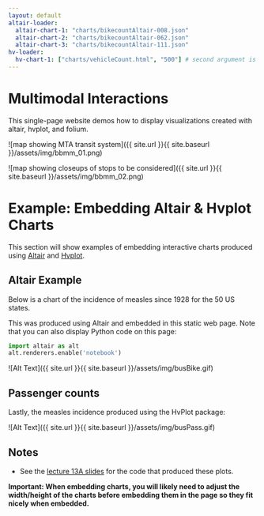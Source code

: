 ```yaml
---
layout: default
altair-loader:
  altair-chart-1: "charts/bikecountAltair-008.json"
  altair-chart-2: "charts/bikecountAltair-062.json"
  altair-chart-3: "charts/bikecountAltair-111.json"
hv-loader:
  hv-chart-1: ["charts/vehicleCount.html", "500"] # second argument is the desired height
---
```


# Multimodal Interactions



This single-page website demos how to display visualizations created with altair, hvplot, and folium.

![map showing MTA transit system]({{ site.url }}{{ site.baseurl }}/assets/img/bbmm_01.png)

![map showing closeups of stops to be considered]({{ site.url }}{{ site.baseurl }}/assets/img/bbmm_02.png)

# Example: Embedding Altair & Hvplot Charts

This section will show examples of embedding interactive charts produced using [Altair](https://altair-viz.github.io) and [Hvplot](https://hvplot.pyviz.org/).

## Altair Example

Below is a chart of the incidence of measles since 1928 for the 50 US states.

<div id="altair-chart-1"></div>

<div id="altair-chart-2"></div>

<div id="altair-chart-3"></div>

This was produced using Altair and embedded in this static web page. Note that you can also display Python code on this page:

```python
import altair as alt
alt.renderers.enable('notebook')
```

![Alt Text]({{ site.url }}{{ site.baseurl }}/assets/img/busBike.gif)

## Passenger counts

Lastly, the measles incidence produced using the HvPlot package:

<div id="hv-chart-1"></div>


![Alt Text]({{ site.url }}{{ site.baseurl }}/assets/img/busPass.gif)

## Notes

- See the [lecture 13A slides](https://musa-550-fall-2021.github.io/slideslecture-13A.html) for the code that produced these plots.

**Important: When embedding charts, you will likely need to adjust the width/height of the charts before embedding them in the page so they fit nicely when embedded.**


